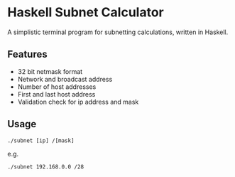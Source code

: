 # Haskell Subnet Calculator
A simplistic terminal program for subnetting calculations, written in Haskell.
## Features
- 32 bit netmask format
- Network and broadcast address
- Number of host addresses
- First and last host address
- Validation check for ip address and mask
## Usage
    ./subnet [ip] /[mask]
e.g.


    ./subnet 192.168.0.0 /28
